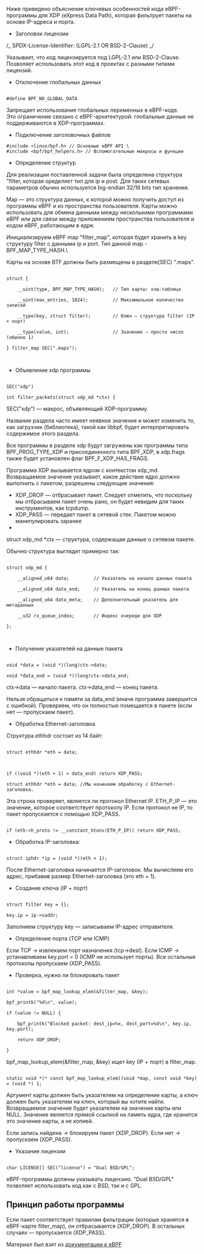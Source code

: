 Ниже приведено объяснение ключевых особенностей кода eBPF-программы для XDP (eXpress Data Path), которая фильтрует пакеты на основе IP-адреса и порта.

- Заголовок лицензии

/_ SPDX-License-Identifier: (LGPL-2.1 OR BSD-2-Clause) _/ 

Указывает, что код лицензируется под LGPL-2.1 или BSD-2-Clause.\
Позволяет использовать этот код в проектах с разными типами лицензий.

- Отключение глобальных данных

```

#define BPF_NO_GLOBAL_DATA

```

Запрещает использование глобальных переменных в eBPF-коде.\
Это ограничение связано с eBPF-архитектурой: глобальные данные не поддерживаются в XDP-программах.

- Подключение заголовочных файлов

```
#include <linux/bpf.h> // Основные eBPF API \
#include <bpf/bpf_helpers.h> // Вспомогательные макросы и функции
```

- Определение структур

Для реализации поставленной задачи была определена структура "filter, которая оределяет тип для ip и post. Для таких сетевых параметров обычно используется big-endian 32/16 bits тип хранения.

Map — это структура данных, к которой можно получить доступ из программы eBPF и из пространства пользователя. Карты можно использовать для обмена данными между несколькими программами eBPF или для связи между приложением пространства пользователя и кодом eBPF, работающим в ядре.

Инициализируем eBPF map "filter_map", которая будет хранить в key структуру filter с данными ip и port. Тип данной map - BPF_MAP_TYPE_HASH.\

Карты на основе BTF должны быть размещены в разделе(SEC) ".maps".

```

struct {

    __uint(type, BPF_MAP_TYPE_HASH);   // Тип карты: хэш-таблица

    __uint(max_entries, 1024);         // Максимальное количество записей

    __type(key, struct filter);        // Ключ — структура filter (IP + порт)

    __type(value, int);                // Значение — просто число (обычно 1)

} filter_map SEC(".maps");

  

```

- Объявление xdp программы

```

SEC("xdp")

int filter_packets(struct xdp_md *ctx) {

```

SEC("xdp") — макрос, объявляющий XDP-программу.

Название раздела часто имеет неявное значение и может изменить то, как загрузчик (библиотека), такой как libbpf, будет интерпретировать содержимое этого раздела.

Все программы в разделе xdp будут загружены как программы типа BPF_PROG_TYPE_XDP и присоединенного типа BPF_XDP, в xdp.frags также будет установлен флаг BPF_F_XDP_HAS_FRAGS.

Программа XDP вызывается ядром с контекстом xdp_md. Возвращаемое значение указывает, какое действие ядро ​​должно выполнить с пакетом, разрешены следующие значения:

- XDP_DROP — отбрасывает пакет. Следует отметить, что поскольку мы отбрасываем пакет очень рано, он будет невидим для таких инструментов, как tcpdump.
- XDP_PASS — передает пакет в сетевой стек. Пакетом можно манипулировать заранее
- 
struct xdp_md \*ctx — структура, содержащая данные о сетевом пакете.

Обычно структура выглядит примерно так:

```

struct xdp_md {

    __aligned_u64 data;         // Указатель на начало данных пакета

    __aligned_u64 data_end;     // Указатель на конец данных пакета

    __aligned_u64 data_meta;    // Дополнительный указатель для метаданных

    __u32 rx_queue_index;       // Индекс очереди для XDP

};

  

```

- Получение указателей на данные пакета  

```

void *data = (void *)(long)ctx->data;

void *data_end = (void *)(long)ctx->data_end;

```

ctx->data — начало пакета.
ctx->data_end — конец пакета.

Нельзя обращаться к памяти за data_end (иначе программа завершится с ошибкой).
Проверяем, что он полностью помещается в пакете (если нет — пропускаем пакет).

- Обработка Ethernet-заголовка

Cтруктура ethhdr состоит из 14 байт:

```

struct ethhdr *eth = data;

  

if ((void *)(eth + 1) > data_end) return XDP_PASS;

struct ethhdr *eth = data; //Мы начинаем обработку с Ethernet-заголовка.

```

Эта строка проверяет, является ли протокол Ethernet IP. 
ETH_P_IP — это значение, которое соответствует протоколу IP. 
Если протокол не IP, то пакет пропускается с помощью XDP_PASS.

```

if (eth->h_proto != __constant_htons(ETH_P_IP)) return XDP_PASS;

```

- Обработка IP-заголовка:
```

struct iphdr *ip = (void *)(eth + 1);

```

После Ethernet-заголовка начинается IP-заголовок. Мы вычисляем его адрес, прибавив размер Ethernet-заголовка (это eth + 1).

- Создание ключа (IP + порт)

```

struct filter key = {};

key.ip = ip->saddr;

```

Заполняем структуру key — записываем IP-адрес отправителя.

- Определение порта (TCP или ICMP)  

Если TCP → извлекаем порт назначения (tcp->dest).
Если ICMP → устанавливаем key.port = 0 (ICMP не использует порты).
Все остальные протоколы пропускаем (XDP_PASS).

- Проверка, нужно ли блокировать пакет

```

int *value = bpf_map_lookup_elem(&filter_map, &key);

bpf_printk("%d\n", value);

if (value != NULL) {

    bpf_printk("Blocked packet: dest_ip=%x, dest_port=%d\n", key.ip, key.port);

    return XDP_DROP;

}

```

bpf_map_lookup_elem(&filter_map, &key) ищет key (IP + порт) в filter_map.

```

static void *(* const bpf_map_lookup_elem)(void *map, const void *key) = (void *) 1;

```

Аргумент карты должен быть указателем на определение карты, а ключ должен быть указателем на ключ, который вы хотите найти.
Возвращаемое значение будет указателем на значение карты или NULL. Значение является прямой ссылкой на память ядра, где хранится это значение карты, а не копией.

Если запись найдена → блокируем пакет (XDP_DROP).
Если нет → пропускаем (XDP_PASS).

- Указание лицензии  

```

char LICENSE[] SEC("license") = "Dual BSD/GPL";

```

eBPF-программы должны указывать лицензию. "Dual BSD/GPL" позволяет использовать код как с BSD, так и с GPL.
## Принцип работы программы

Если пакет соответствует правилам фильтрации (которые хранятся в eBPF-карте filter_map), он отбрасывается (XDP_DROP).
В остальных случаях — пропускается (XDP_PASS).

Материал был взят из [документации к eBPF](https://docs.ebpf.io/linux/)